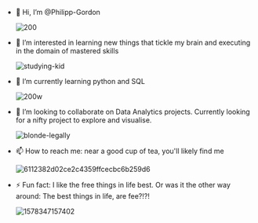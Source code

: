 - 👋 Hi, I’m @Philipp-Gordon
  
  ![200](https://github.com/user-attachments/assets/cf4a7d90-4903-4f60-b6a9-d96ec622d2f0)

- 👀 I’m interested in learning new things that tickle my brain and executing in the domain of mastered skills
  
  ![studying-kid](https://github.com/user-attachments/assets/6c53e8b1-3ac2-4c94-a94f-6518cedb123c)

- 🌱 I’m currently learning python and SQL
  
  ![200w](https://github.com/user-attachments/assets/3b67ade5-e2dc-4304-a04f-84f5088a541d)


- 💞️ I’m looking to collaborate on Data Analytics projects. Currently looking for a nifty project to explore and visualise.
  
  ![blonde-legally](https://github.com/user-attachments/assets/e541984c-133d-476e-b554-7761f355edfe)

- 📫 How to reach me: near a good cup of tea, you'll likely find me
  
  ![6112382d02ce2c4359ffcecbc6b259d6](https://github.com/user-attachments/assets/066e1e76-3aa9-49f1-b8b9-98d4c7ef569a)

- ⚡ Fun fact: I like the free things in life best. Or was it the other way around: The best things in life, are fee?!?!

   ![1578347157402](https://github.com/user-attachments/assets/23bb81ed-520e-415f-969d-39286758b975)



<!---
Philipp-Gordon/Philipp-Gordon is a ✨ special ✨ repository because its `README.md` (this file) appears on your GitHub profile.
You can click the Preview link to take a look at your changes.
--->
